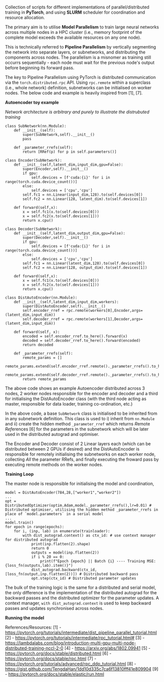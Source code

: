 Collection of scripts for different implementations of parallel/distributed training in **PyTorch**, and using **SLURM** scheduler for coordination and resource allocation.

The primary aim is to utilise **Model Parallelism** to train large neural networks across multiple nodes in a HPC cluster (i.e., memory footprint of the complete model exceeds the available resources on any one node). 

This is technically referred to **Pipeline Parallelism** by vertically segmenting the network into separate layers, or subnetworks, and distributing the components across nodes. The parallelism is a misnomer as training still occurrs sequentially - each node must wait for the previous node's output before beginning its forward pass. 

The key to Pipeline Parallelism using PyTorch is distributed communication via the `torch.distributed.rpc` API. Using `rpc.remote` within a superclass (i.e., whole network) definition, subnetworks can be initialised on worker nodes. The below code and example is heavily inspired from [1], [7].

**Autoencoder toy example**

_Network architecture is arbitrary and purely to illustrate the distrubuted training_ 

```
class SubNetwork(nn.Module):
    def __init__(self):
        super(SubNetwork,self).__init__()
        pass

    def _parameter_rrefs(self):
        return [RRef(p) for p in self.parameters()]

class Encoder(SubNetwork):
    def __init__(self,latent_dim,input_dim,gpu=False):
        super(Encoder,self).__init__()
        if gpu:
            self.devices = [f'cuda:{i}' for i in range(torch.cuda.device_count())]
        else:
            self.devices = ['cpu','cpu']
        self.fc1 = nn.Linear(input_dim,128).to(self.devices[0])
        self.fc2 = nn.Linear(128, latent_dim).to(self.devices[1])
    
    def forward(self,x):
        x = self.fc1(x.to(self.devices[0]))
        x = self.fc2(x.to(self.devices[1]))
        return x.cpu()

class Decoder(SubNetwork):
    def __init__(self,latent_dim,output_dim,gpu=False):
        super(Decoder,self).__init__()
        if gpu:
            self.devices = [f'cuda:{i}' for i in range(torch.cuda.device_count())]
        else:
            self.devices = ['cpu','cpu']
        self.fc1 = nn.Linear(latent_dim,128).to(self.devices[0])
        self.fc2 = nn.Linear(128, output_dim).to(self.devices[1])
    
    def forward(self,x):
        x = self.fc1(x.to(self.devices[0]))
        x = self.fc2(x.to(self.devices[1]))
        return x.cpu()

class DistAutoEncoder(nn.Module):
    def __init__(self,latent_dim,input_dim,workers):
        super(DistAutoEncoder,self).__init__()
        self.encoder_rref = rpc.remote(workers[0],Encoder,args=(latent_dim,input_dim))
        self.decoder_rref = rpc.remote(workers[1],Decoder,args=(latent_dim,input_dim))

    def forward(self, x):
        encoded = self.encoder_rref.to_here().forward(x)
        decoded = self.decoder_rref.to_here().forward(encoded)
        return decoded

    def _parameter_rrefs(self):
        remote_params = []
        remote_params.extend(self.encoder_rref.remote()._parameter_rrefs().to_here())
        remote_params.extend(self.decoder_rref.remote()._parameter_rrefs().to_here())
        return remote_params

```

The above code shows an example Autoencoder distributed across 3 nodes, 2 worker nodes responsible for the encoder and decoder and a third for initialising the DistAutoEncoder class (with the third node acting as master, responsible for data loader, training co-ordination, etc.) 

In the above code, a base `SubNetwork` class is initialised to be inherited from in any subnetwork definition. This class is used to i) inherit from `nn.Module` and ii) create the hidden method `_parameter_rref` which returns *R*emote *Ref*erences [6] for the parameters in the subnetwork which will be later used in the distributed autograd and optimiser. 

The Encoder and Decoder consist of 2 Linear layers each (which can be distributed between 2 GPUs if desired) and the DistAutoEncoder is responsible for remotely initialising the subnetworks on each worker node, collecting *All* the parameter RRefs, and finally executing the froward pass by executing remote methods on the worker nodes. 

**Training Loop** 

The master node is responsible for initialising the model and coordination, 

```
model = DistAutoEncoder(784,28,["worker1","worker2"])
...
opt = DistributedOptimizer(optim.Adam,model._parameter_rrefs(),lr=0.01) # Distributed optimiser, utilising the hidden method _parameter_rrefs in place of `model.parameters` in a serial model
...
model.train()
for epoch in range(epochs):
    for i, (inp, lab) in enumerate(trainloader):
        with dist_autograd.context() as ctx_id: # use context manager for distributed autograd 
            print(inp.flatten(2).shape)
            return 0
            outputs = model(inp.flatten(2))
            if i % 20 == 0:
                print(f"Epoch {epoch} || Batch {i} ---- Training MSE: {loss_fn(outputs,lab).item()}")
            dist_autograd.backward(ctx_id, [loss_fn(output,inp.flatten(2))]) # Distributed backward pass
            opt.step(ctx_id) # Distributed parameter updates
```

The bulk of the training logic is the same for a distributed and serial model, the only difference is the implementation of the distributed autograd for the backward passes and the distributed optimizer for the parameter updates. A context manager, `with dist_autograd.context` is used to keep backward passes and updates synchronised across nodes. 

**Running the model**



References/Resources:
[1] - https://pytorch.org/tutorials/intermediate/dist_pipeline_parallel_tutorial.html
[2] - https://pytorch.org/tutorials/intermediate/rpc_tutorial.html#
[3] - https://lambdalabs.com/blog/introduction-multi-gpu-multi-node-distributed-training-nccl-2-0
[4] - https://arxiv.org/abs/1802.09941
[5] - https://pytorch.org/docs/stable/distributed.html
[6] - https://pytorch.org/docs/stable/rpc.html
[7] - https://pytorch.org/tutorials/advanced/rpc_ddp_tutorial.html
[8] - https://gist.github.com/TengdaHan/1dd10d335c7ca6f13810fff41e809904
[9] - https://pytorch.org/docs/stable/elastic/run.html


